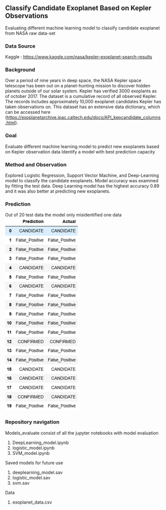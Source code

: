 ## Classify Candidate Exoplanet Based on Kepler Observations
Evaluating different machine learning model to classify candidate exoplanet from NASA raw data-set

### Data Source
Kaggle : https://www.kaggle.com/nasa/kepler-exoplanet-search-results

### Background
Over a period of nine years in deep space, the NASA Kepler space telescope has been out on a planet-hunting mission to discover hidden planets outside of our solar system. Kepler has verified 3000 exoplants as of october 2017. The dataset is a cumulative record of all observed Kepler. The records includes approximately 10,000 exoplanet candidates Kepler has taken observations on. 
This dataset has an extensive data dictionary, which can be accessed here (https://exoplanetarchive.ipac.caltech.edu/docs/API_kepcandidate_columns.html).

### Goal
Evaluate different machine learning model to predict new exoplanets based on Kepler observation data
Identify a model with best prediction capacity

### Method and Observation
Explored Logistic Regression, Support Vector Machine, and Deep-Learning model to classify the candidate exoplanets. Model accuracy was examined by fitting the test data. Deep Learning model has the highest accuracy 0.89 and it was also better at predicting new exoplanets.

### Prediction
Out of 20 test data the model only misidentified one data <br>
![4-scatter](Images/model_predict.PNG)

### Repository navigation
Models_evaluate consist of all the jupyter notebooks with model evaluation<br>
1) DeepLearning_model.ipynb<br>
2) logistic_model.ipynb<br>
3) SVM_model.ipynb<br>

Saved models for future use<br>
1) deeplearning_model.sav <br>
2) logistic_model.sav<br>
3) svm.sav<br>

Data<br>
1) exoplanet_data.csv<br>





